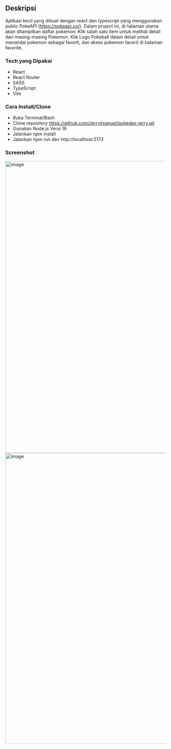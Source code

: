 ## Deskripsi

Aplikasi kecil yang dibuat dengan react dan typescript yang menggunakan public PokeAPI (https://pokeapi.co/). Dalam project ini, di halaman utama akan ditampilkan daftar pokemon. Klik salah satu item untuk melihat detail dari masing-masing Pokemon. Klik Logo Pokeball dalam detail untuk menandai pokemon sebagai favorit, dan akses pokemon favorit di halaman favorite.

### Tech yang Dipakai

- React
- React Router
- SASS
- TypeScript
- Vite

### Cara Install/Clone

- Buka Terminal/Bash
- Clone repository https://github.com/JerryImanuel/pokedex-jerry.git
- Gunakan Node.js Versi 18
- Jalankan npm install
- Jalankan npm run dev http://localhost:5173

### Screenshot
<img width="1899" height="918" alt="image" src="https://github.com/user-attachments/assets/0cd6cb71-5b40-4105-a8e8-b1aa181bc7af" />
<br>
<img width="1917" height="915" alt="image" src="https://github.com/user-attachments/assets/5468fad5-6d3a-4edc-a3a8-cdb433bc9bcb" />


